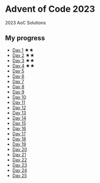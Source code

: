 # Advent of Code 2023

2023 AoC Solutions

## My progress

- [Day 1](day-01) ★★
- [Day 2](day-02) ★★
- [Day 3](day-03) ★★
- [Day 4](day-04) ★★
- [Day 5](day-05) 
- [Day 6](day-06) 
- [Day 7](day-07) 
- [Day 8](day-08) 
- [Day 9](day-09) 
- [Day 10](day-10) 
- [Day 11](day-11) 
- [Day 12](day-12) 
- [Day 13](day-13) 
- [Day 14](day-14) 
- [Day 15](day-15) 
- [Day 16](day-16) 
- [Day 17](day-17) 
- [Day 18](day-18) 
- [Day 19](day-19) 
- [Day 20](day-20) 
- [Day 21](day-21) 
- [Day 22](day-22) 
- [Day 23](day-23) 
- [Day 24](day-24) 
- [Day 25](day-25) 
